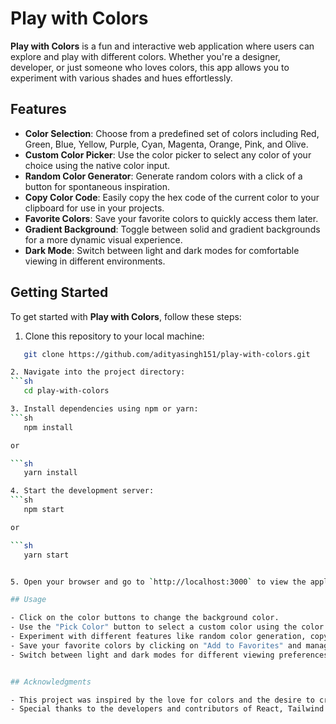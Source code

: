 # Play with Colors

**Play with Colors** is a fun and interactive web application where users can explore and play with different colors. Whether you're a designer, developer, or just someone who loves colors, this app allows you to experiment with various shades and hues effortlessly.

## Features

- **Color Selection**: Choose from a predefined set of colors including Red, Green, Blue, Yellow, Purple, Cyan, Magenta, Orange, Pink, and Olive.
- **Custom Color Picker**: Use the color picker to select any color of your choice using the native color input.
- **Random Color Generator**: Generate random colors with a click of a button for spontaneous inspiration.
- **Copy Color Code**: Easily copy the hex code of the current color to your clipboard for use in your projects.
- **Favorite Colors**: Save your favorite colors to quickly access them later.
- **Gradient Background**: Toggle between solid and gradient backgrounds for a more dynamic visual experience.
- **Dark Mode**: Switch between light and dark modes for comfortable viewing in different environments.

## Getting Started

To get started with **Play with Colors**, follow these steps:

1. Clone this repository to your local machine:
```sh
   git clone https://github.com/adityasingh151/play-with-colors.git

2. Navigate into the project directory:
```sh
   cd play-with-colors

3. Install dependencies using npm or yarn:
```sh
   npm install

or 

```sh
   yarn install

4. Start the development server:
```sh
   npm start

or

```sh
   yarn start


5. Open your browser and go to `http://localhost:3000` to view the application.

## Usage

- Click on the color buttons to change the background color.
- Use the "Pick Color" button to select a custom color using the color picker.
- Experiment with different features like random color generation, copying color codes, and toggling between gradient and solid backgrounds.
- Save your favorite colors by clicking on "Add to Favorites" and manage them using the "Show Favorites" button.
- Switch between light and dark modes for different viewing preferences.


## Acknowledgments

- This project was inspired by the love for colors and the desire to create a fun and useful application.
- Special thanks to the developers and contributors of React, Tailwind CSS, and other libraries used in this project.
